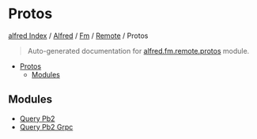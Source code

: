 # Protos

[alfred Index](../../../../README.md#alfred-index) /
[Alfred](../../../index.md#alfred) /
[Fm](../../index.md#fm) /
[Remote](../index.md#remote) /
Protos

> Auto-generated documentation for [alfred.fm.remote.protos](../../../../../alfred/fm/remote/protos/__init__.py) module.

- [Protos](#protos)
  - [Modules](#modules)

## Modules

- [Query Pb2](./query_pb2.md)
- [Query Pb2 Grpc](./query_pb2_grpc.md)